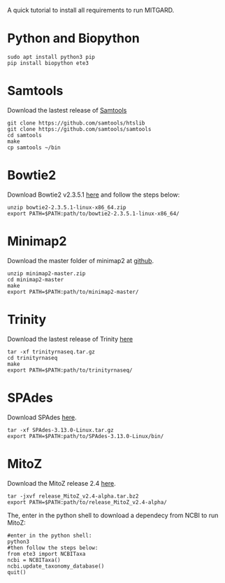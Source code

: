 A quick tutorial to install all requirements to run MITGARD.

Python and Biopython
====================
```
sudo apt install python3 pip
pip install biopython ete3
```

Samtools
========
Download the lastest release of [Samtools](http://quinlanlab.org/tutorials/samtools/samtools.html)
```
git clone https://github.com/samtools/htslib
git clone https://github.com/samtools/samtools
cd samtools
make
cp samtools ~/bin
```

Bowtie2
=======
Download Bowtie2 v2.3.5.1 [here](https://sourceforge.net/projects/bowtie-bio/files/bowtie2/2.3.5.1/) and follow the steps below:
```
unzip bowtie2-2.3.5.1-linux-x86_64.zip
export PATH=$PATH:path/to/bowtie2-2.3.5.1-linux-x86_64/
```

Minimap2
========
Download the master folder of minimap2 at [github](https://github.com/lh3/minimap2).
```
unzip minimap2-master.zip
cd minimap2-master
make
export PATH=$PATH:path/to/minimap2-master/
```

Trinity
=======
Download the lastest release of Trinity [here](https://github.com/trinityrnaseq/trinityrnaseq/releases)
```
tar -xf trinityrnaseq.tar.gz
cd trinityrnaseq
make
export PATH=$PATH:path/to/trinityrnaseq/
```

SPAdes
======
Download SPAdes [here](http://cab.spbu.ru/files/release3.13.0/SPAdes-3.13.0-Linux.tar.gz).
```
tar -xf SPAdes-3.13.0-Linux.tar.gz
export PATH=$PATH:path/to/SPAdes-3.13.0-Linux/bin/
```

MitoZ
=====
Download the MitoZ release 2.4 [here](https://github.com/linzhi2013/MitoZ/blob/master/version_2.4-alpha/release_MitoZ_v2.4-alpha.tar.bz2).
```
tar -jxvf release_MitoZ_v2.4-alpha.tar.bz2
export PATH=$PATH:path/to/release_MitoZ_v2.4-alpha/
```
The, enter in the python shell to download a dependecy from NCBI to run MitoZ:
```
#enter in the python shell:
python3
#then follow the steps below:
from ete3 import NCBITaxa
ncbi = NCBITaxa()
ncbi.update_taxonomy_database()
quit()
```
